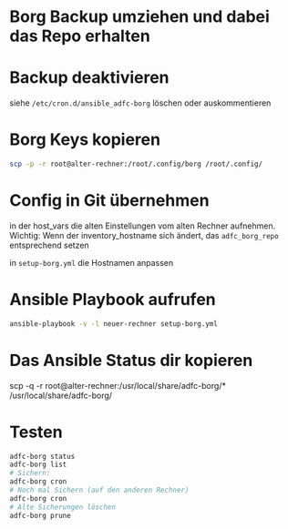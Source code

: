 # Borg Backup umziehen und dabei das Repo erhalten

# Backup deaktivieren

siehe `/etc/cron.d/ansible_adfc-borg` löschen oder auskommentieren

# Borg Keys kopieren
```bash
scp -p -r root@alter-rechner:/root/.config/borg /root/.config/
```

# Config in Git übernehmen
in der host_vars die alten Einstellungen vom alten Rechner aufnehmen.
Wichtig: Wenn der inventory_hostname sich ändert, das `adfc_borg_repo` entsprechend setzen

in `setup-borg.yml` die Hostnamen anpassen

# Ansible Playbook aufrufen

```bash
ansible-playbook -v -l neuer-rechner setup-borg.yml
```

# Das Ansible Status dir kopieren

scp -q -r root@alter-rechner:/usr/local/share/adfc-borg/* /usr/local/share/adfc-borg/

# Testen

```bash
adfc-borg status
adfc-borg list
# Sichern:
adfc-borg cron
# Noch mal Sichern (auf den anderen Rechner)
adfc-borg cron
# Alte Sicherungen löschen
adfc-borg prune
```
